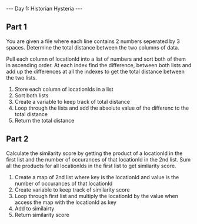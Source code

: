 --- Day 1: Historian Hysteria ---


Part 1
---
You are given a file where each line contains 2 numbers seperated by 3 spaces. Determine the total distance between the two columns
of data.

Pull each column of locationId into a list of numbers and sort both of them in ascending order. At each index find the difference,
between both lists and add up the differences at all the indexes to get the total distance between the two lists.

1. Store each column of locationIds in a list
2. Sort both lists
3. Create a variable to keep track of total distance
4. Loop through the lists and add the absolute value of the differenc to the total distance
5. Return the total distance

Part 2
---
Calculate the similarity score by getting the product of a locationId in the first list and the number of occurances of that
locationId in the 2nd list. Sum all the products for all locationIds in the first list to get simliarity score.

1. Create a map of 2nd list where key is the locationId and value is the number of occurances of that locationId
2. Create variable to keep track of similarity score
3. Loop through first list and multiply the locationId by the value when access the map with the locationId as key
4. Add to similairty
5. Return similarity score


